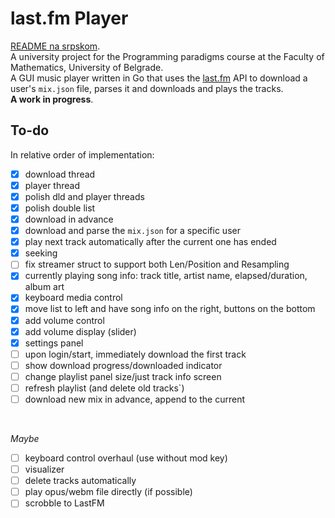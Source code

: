# last.fm Player
[README na srpskom](README-sr.md). <br>
A university project for the Programming paradigms course at the Faculty of Mathematics, University of Belgrade.<br>
A GUI music player written in Go that uses the [last.fm](https://www.last.fm/) API to download a user's `mix.json` file, parses it and downloads and plays the tracks. <br> **A work in progress**.

## To-do
In relative order of implementation:
- [x] download thread
- [x] player thread 
- [x] polish dld and player threads 
- [x] polish double list 
- [x] download in advance
- [x] download and parse the `mix.json` for a specific user
- [x] play next track automatically after the current one has ended
- [x] seeking
- [ ] fix streamer struct to support both Len/Position and Resampling
- [x] currently playing song info: track title, artist name, elapsed/duration, album art
- [x] keyboard media control
- [x] move list to left and have song info on the right, buttons on the bottom
- [x] add volume control
- [x] add volume display (slider)
- [x] settings panel
- [ ] upon login/start, immediately download the first track
- [ ] show download progress/downloaded indicator
- [ ] change playlist panel size/just track info screen
- [ ] refresh playlist (and delete old tracks`)
- [ ] download new mix in advance, append to the current
<br>

*Maybe*

- [ ] keyboard control overhaul (use without mod key)
- [ ] visualizer
- [ ] delete tracks automatically
- [ ] play opus/webm file directly (if possible)
- [ ] scrobble to LastFM

